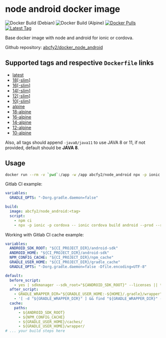 # node android docker image

![Docker Build (Debian)](https://github.com/abcfy2/docker_node_android/actions/workflows/docker_build_debian.yml/badge.svg)
![Docker Build (Alpine)](https://github.com/abcfy2/docker_node_android/actions/workflows/docker_build_alpine.yml/badge.svg)
[![Docker Pulls](https://img.shields.io/docker/pulls/abcfy2/node_android)](https://hub.docker.com/r/abcfy2/node_android)
[![Latest Tag](https://img.shields.io/docker/v/abcfy2/node_android?sort=semver)](https://hub.docker.com/r/abcfy2/node_android/tags)

Base docker image with node and android for ionic or cordova.

Github repository: [abcfy2/docker_node_android](https://github.com/abcfy2/docker_node_android)

## Supported tags and respective `Dockerfile` links

- [latest](https://github.com/abcfy2/docker_node_android/blob/main/Dockerfile.debian)
- [18[-slim]](https://github.com/abcfy2/docker_node_android/blob/main/Dockerfile.debian)
- [16[-slim]](https://github.com/abcfy2/docker_node_android/blob/main/Dockerfile.debian)
- [14[-slim]](https://github.com/abcfy2/docker_node_android/blob/main/Dockerfile.debian)
- [12[-slim]](https://github.com/abcfy2/docker_node_android/blob/main/Dockerfile.debian)
- [10[-slim]](https://github.com/abcfy2/docker_node_android/blob/main/Dockerfile.debian)
- [alpine](https://github.com/abcfy2/docker_node_android/blob/main/Dockerfile.alpine)
- [18-alpine](https://github.com/abcfy2/docker_node_android/blob/main/Dockerfile.alpine)
- [16-alpine](https://github.com/abcfy2/docker_node_android/blob/main/Dockerfile.alpine)
- [14-alpine](https://github.com/abcfy2/docker_node_android/blob/main/Dockerfile.alpine)
- [12-alpine](https://github.com/abcfy2/docker_node_android/blob/main/Dockerfile.alpine)
- [10-alpine](https://github.com/abcfy2/docker_node_android/blob/main/Dockerfile.alpine)

Also, all tags should append `-java8/java11` to use JAVA 8 or 11, if not provided, default should be **JAVA 8**.

## Usage

```bash
docker run --rm -v `pwd`:/app -w /app abcfy2/node_android npx -p ionic -p cordova -- ionic build ...
```

Gitlab CI example:

```yaml
variables:
  GRADLE_OPTS: "-Dorg.gradle.daemon=false"

build:
  image: abcfy2/node_android:<tag>
  script:
    - npm ci
    - npx -p ionic -p cordova -- ionic cordova build android --prod --release ...
```

Working with Gitlab CI cache example:

```yaml
variables:
  ANDROID_SDK_ROOT: "${CI_PROJECT_DIR}/android-sdk"
  ANDROID_HOME: "${CI_PROJECT_DIR}/android-sdk"
  NPM_CONFIG_CACHE: "${CI_PROJECT_DIR}/npm_cache"
  GRADLE_USER_HOME: "${CI_PROJECT_DIR}/gradle_cache"
  GRADLE_OPTS: "-Dorg.gradle.daemon=false -Dfile.encoding=UTF-8"

default:
  before_script:
    - yes | sdkmanager --sdk_root="${ANDROID_SDK_ROOT}" --licenses || true
  after_script:
    - GRADLE_WRAPPER_DIR="${GRADLE_USER_HOME:-${HOME}/.gradle}/wrapper"
    - '[ -d "${GRADLE_WRAPPER_DIR}" ] && find "${GRADLE_WRAPPER_DIR}" -name "gradle-*.zip" -delete || true'
  cache:
    paths:
      - ${ANDROID_SDK_ROOT}
      - ${NPM_CONFIG_CACHE}
      - ${GRADLE_USER_HOME}/caches/
      - ${GRADLE_USER_HOME}/wrapper/
# ... your build steps here
```
